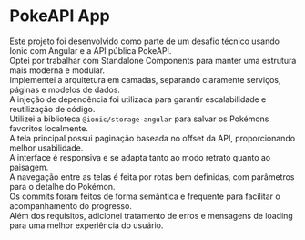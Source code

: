 # PokeAPI App

Este projeto foi desenvolvido como parte de um desafio técnico usando Ionic com Angular e a API pública PokeAPI.  
Optei por trabalhar com Standalone Components para manter uma estrutura mais moderna e modular.  
Implementei a arquitetura em camadas, separando claramente serviços, páginas e modelos de dados.  
A injeção de dependência foi utilizada para garantir escalabilidade e reutilização de código.  
Utilizei a biblioteca `@ionic/storage-angular` para salvar os Pokémons favoritos localmente.  
A tela principal possui paginação baseada no offset da API, proporcionando melhor usabilidade.  
A interface é responsiva e se adapta tanto ao modo retrato quanto ao paisagem.  
A navegação entre as telas é feita por rotas bem definidas, com parâmetros para o detalhe do Pokémon.  
Os commits foram feitos de forma semântica e frequente para facilitar o acompanhamento do progresso.  
Além dos requisitos, adicionei tratamento de erros e mensagens de loading para uma melhor experiência do usuário.
